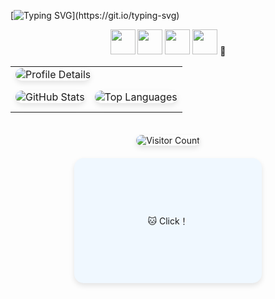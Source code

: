 [![Typing SVG](https://readme-typing-svg.herokuapp.com?color=%2336BCF7&center=true&vCenter=true&width=900&lines=Hi+there+👋,+I+am+Yuhao+Wang.;+Welcome+to+My+Github!;+I'm+interested+in+Multi-modal+learning!;+Feel+free+to+ask+me+any+questions!)](https://git.io/typing-svg)

<div align="center">
  <img src="https://cdn.jsdelivr.net/gh/devicons/devicon/icons/github/github-original.svg" width="40" height="40"/>
  <img src="https://cdn.jsdelivr.net/gh/devicons/devicon/icons/python/python-original.svg" width="40" height="40"/>
  <img src="https://cdn.jsdelivr.net/gh/devicons/devicon/icons/tensorflow/tensorflow-original.svg" width="40" height="40"/>
  <img src="https://cdn.jsdelivr.net/gh/devicons/devicon/icons/pytorch/pytorch-original.svg" width="40" height="40"/>
  🐾
</div>

<table>
  <tr>
    <td colspan="2">
      <img src="https://github-profile-summary-cards.vercel.app/api/cards/profile-details?username=924973292&theme=radical" 
           alt="Profile Details" 
           style="border-radius: 15px; box-shadow: 0 4px 8px rgba(0,0,0,0.1);"/>
    </td>
  </tr>
  <tr>
    <td>
      <img src="https://github-readme-stats.vercel.app/api?username=924973292&show_icons=true&theme=merko&hide_title=true" 
           alt="GitHub Stats" 
           style="border-radius: 15px; margin: 10px 0; box-shadow: 0 4px 8px rgba(0,0,0,0.1);"/>
    </td>
    <td>
      <img src="https://github-readme-stats.vercel.app/api/top-langs/?username=924973292&layout=compact&theme=tokyonight" 
           alt="Top Languages" 
           style="border-radius: 15px; margin: 10px 0; box-shadow: 0 4px 8px rgba(0,0,0,0.1);"/>
    </td>
  </tr>
</table>

<div align="center">
  <img src="https://komarev.com/ghpvc/?username=924973292&style=flat-square&color=blueviolet" 
       alt="Visitor Count" 
       style="margin: 20px 0; box-shadow: 0 4px 8px rgba(0,0,0,0.1); border-radius: 10px;"/>
</div>

<!-- 添加猫咪彩蛋 -->
<div align="center" style="position: relative;">
  <div style="width: 300px; height: 200px; background-color: #f0f8ff; border-radius: 15px; box-shadow: 0 4px 8px rgba(0,0,0,0.1); display: flex; justify-content: center; align-items: center; cursor: pointer;">
    🐱 Click！
  </div>
  <img src="https://cdn.jsdelivr.net/gh/924973292/cat-widget@main/cat-typing.gif" 
       alt="Coding Cat" 
       style="border-radius: 15px; margin: 20px 0; box-shadow: 0 8px 16px rgba(0,0,0,0.2); width: 300px; position: absolute; top: 0; left: 0; opacity: 0; transition: opacity 0.3s ease-in-out;" 
       id="catEgg"/>
</div>

<script>
  const catEgg = document.getElementById('catEgg');
  const container = catEgg.parentElement;

  container.addEventListener('mouseenter', () => {
    catEgg.style.opacity = '1';
  });

  container.addEventListener('mouseleave', () => {
    catEgg.style.opacity = '0';
  });
</script>
